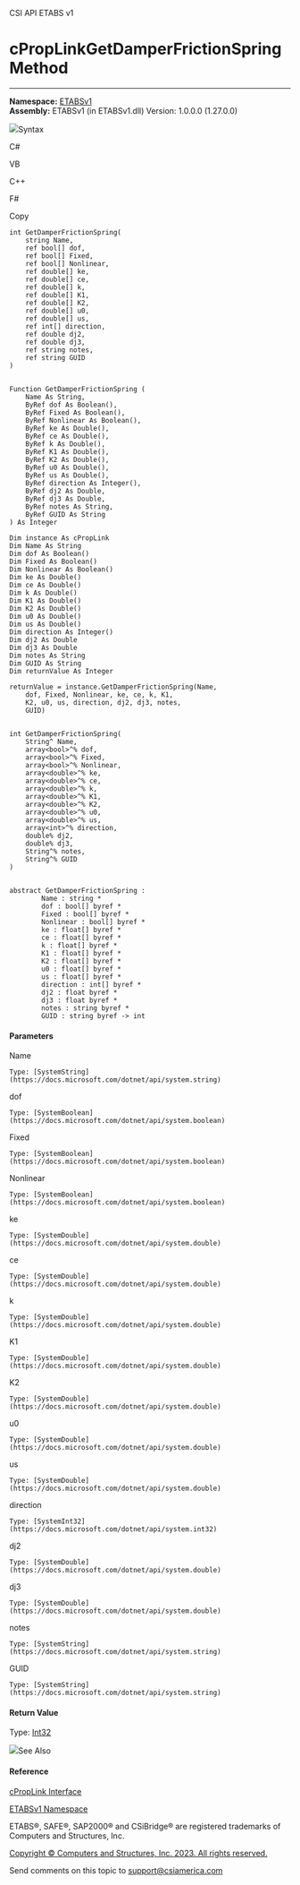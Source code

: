 ﻿

CSI API ETABS v1

# cPropLinkGetDamperFrictionSpring Method  
  
---  
  
**Namespace:** [ETABSv1](2780f1b8-2033-5289-2298-1cdb2a7508d9.htm)  
**Assembly:** ETABSv1 (in ETABSv1.dll) Version: 1.0.0.0 (1.27.0.0)

![](../icons/SectionExpanded.png)Syntax

C#

VB

C++

F#

Copy

    
    
    int GetDamperFrictionSpring(
    	string Name,
    	ref bool[] dof,
    	ref bool[] Fixed,
    	ref bool[] Nonlinear,
    	ref double[] ke,
    	ref double[] ce,
    	ref double[] k,
    	ref double[] K1,
    	ref double[] K2,
    	ref double[] u0,
    	ref double[] us,
    	ref int[] direction,
    	ref double dj2,
    	ref double dj3,
    	ref string notes,
    	ref string GUID
    )
    
    
    Function GetDamperFrictionSpring ( 
    	Name As String,
    	ByRef dof As Boolean(),
    	ByRef Fixed As Boolean(),
    	ByRef Nonlinear As Boolean(),
    	ByRef ke As Double(),
    	ByRef ce As Double(),
    	ByRef k As Double(),
    	ByRef K1 As Double(),
    	ByRef K2 As Double(),
    	ByRef u0 As Double(),
    	ByRef us As Double(),
    	ByRef direction As Integer(),
    	ByRef dj2 As Double,
    	ByRef dj3 As Double,
    	ByRef notes As String,
    	ByRef GUID As String
    ) As Integer
    
    Dim instance As cPropLink
    Dim Name As String
    Dim dof As Boolean()
    Dim Fixed As Boolean()
    Dim Nonlinear As Boolean()
    Dim ke As Double()
    Dim ce As Double()
    Dim k As Double()
    Dim K1 As Double()
    Dim K2 As Double()
    Dim u0 As Double()
    Dim us As Double()
    Dim direction As Integer()
    Dim dj2 As Double
    Dim dj3 As Double
    Dim notes As String
    Dim GUID As String
    Dim returnValue As Integer
    
    returnValue = instance.GetDamperFrictionSpring(Name, 
    	dof, Fixed, Nonlinear, ke, ce, k, K1, 
    	K2, u0, us, direction, dj2, dj3, notes, 
    	GUID)
    
    
    int GetDamperFrictionSpring(
    	String^ Name, 
    	array<bool>^% dof, 
    	array<bool>^% Fixed, 
    	array<bool>^% Nonlinear, 
    	array<double>^% ke, 
    	array<double>^% ce, 
    	array<double>^% k, 
    	array<double>^% K1, 
    	array<double>^% K2, 
    	array<double>^% u0, 
    	array<double>^% us, 
    	array<int>^% direction, 
    	double% dj2, 
    	double% dj3, 
    	String^% notes, 
    	String^% GUID
    )
    
    
    abstract GetDamperFrictionSpring : 
            Name : string * 
            dof : bool[] byref * 
            Fixed : bool[] byref * 
            Nonlinear : bool[] byref * 
            ke : float[] byref * 
            ce : float[] byref * 
            k : float[] byref * 
            K1 : float[] byref * 
            K2 : float[] byref * 
            u0 : float[] byref * 
            us : float[] byref * 
            direction : int[] byref * 
            dj2 : float byref * 
            dj3 : float byref * 
            notes : string byref * 
            GUID : string byref -> int 
    

#### Parameters

Name

    Type: [SystemString](https://docs.microsoft.com/dotnet/api/system.string)  

dof

    Type: [SystemBoolean](https://docs.microsoft.com/dotnet/api/system.boolean)  

Fixed

    Type: [SystemBoolean](https://docs.microsoft.com/dotnet/api/system.boolean)  

Nonlinear

    Type: [SystemBoolean](https://docs.microsoft.com/dotnet/api/system.boolean)  

ke

    Type: [SystemDouble](https://docs.microsoft.com/dotnet/api/system.double)  

ce

    Type: [SystemDouble](https://docs.microsoft.com/dotnet/api/system.double)  

k

    Type: [SystemDouble](https://docs.microsoft.com/dotnet/api/system.double)  

K1

    Type: [SystemDouble](https://docs.microsoft.com/dotnet/api/system.double)  

K2

    Type: [SystemDouble](https://docs.microsoft.com/dotnet/api/system.double)  

u0

    Type: [SystemDouble](https://docs.microsoft.com/dotnet/api/system.double)  

us

    Type: [SystemDouble](https://docs.microsoft.com/dotnet/api/system.double)  

direction

    Type: [SystemInt32](https://docs.microsoft.com/dotnet/api/system.int32)  

dj2

    Type: [SystemDouble](https://docs.microsoft.com/dotnet/api/system.double)  

dj3

    Type: [SystemDouble](https://docs.microsoft.com/dotnet/api/system.double)  

notes

    Type: [SystemString](https://docs.microsoft.com/dotnet/api/system.string)  

GUID

    Type: [SystemString](https://docs.microsoft.com/dotnet/api/system.string)  

#### Return Value

Type: [Int32](https://docs.microsoft.com/dotnet/api/system.int32)

![](../icons/SectionExpanded.png)See Also

#### Reference

[cPropLink Interface](a76cf100-6278-6a57-2daf-e0425fef43cb.htm)

[ETABSv1 Namespace](2780f1b8-2033-5289-2298-1cdb2a7508d9.htm)

ETABS®, SAFE®, SAP2000® and CSiBridge® are registered trademarks of Computers
and Structures, Inc.  

[Copyright © Computers and Structures, Inc. 2023. All rights
reserved.](http://www.csiamerica.com)

Send comments on this topic to
[support@csiamerica.com](mailto:support%40csiamerica.com?Subject=CSI%20API%20ETABS%20v1)


